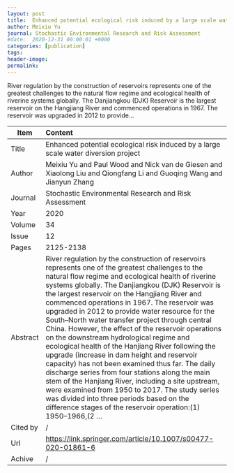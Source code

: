 ```yaml
---
layout: post
title:  Enhanced potential ecological risk induced by a large scale water diversion project
author: Meixiu Yu
journal: Stochastic Environmental Research and Risk Assessment
#date:  2020-12-31 00:00:01 +0000
categories: [publication]
tags: 
header-image: 
permalink: 
---
```

River regulation by the construction of reservoirs represents one of the greatest challenges to the natural flow regime and ecological health of riverine systems globally. The Danjiangkou (DJK) Reservoir is the largest reservoir on the Hangjiang River and commenced operations in 1967. The reservoir was upgraded in 2012 to provide...
<!--the above is the excerpt-->
<!--more-->
<!--the following is the text-->


| Item           | Content    |
| ---------------|:------------|
| Title          | Enhanced potential ecological risk induced by a large scale water diversion project     |
| Author         | Meixiu Yu and Paul Wood and Nick van de Giesen and Xiaolong Liu and Qiongfang Li and Guoqing Wang and Jianyun Zhang    |
| Journal        | Stochastic Environmental Research and Risk Assessment   |
| Year           | 2020  |
| Volume         | 34	   |
| Issue          | 12	   |
| Pages          | 2125-2138	   |
| Abstract       | River regulation by the construction of reservoirs represents one of the greatest challenges to the natural flow regime and ecological health of riverine systems globally. The Danjiangkou (DJK) Reservoir is the largest reservoir on the Hangjiang River and commenced operations in 1967. The reservoir was upgraded in 2012 to provide water resource for the South–North water transfer project through central China. However, the effect of the reservoir operations on the downstream hydrological regime and ecological health of the Hanjiang River following the upgrade (increase in dam height and reservoir capacity) has not been examined thus far. The daily discharge series from four stations along the main stem of the Hanjiang River, including a site upstream, were examined from 1950 to 2017. The study series was divided into three periods based on the difference stages of the reservoir operation:(1) 1950–1966,(2 …	 |
| Cited by		 | /   |
| Url  			 | https://link.springer.com/article/10.1007/s00477-020-01861-6		 |
| Achive 	     | /		 |

